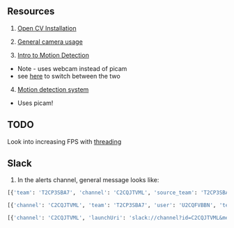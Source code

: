 
## Resources

1) [Open CV Installation](https://www.pyimagesearch.com/2016/04/18/install-guide-raspberry-pi-3-raspbian-jessie-opencv-3/)

2) [General camera usage](https://www.pyimagesearch.com/2015/03/30/accessing-the-raspberry-pi-camera-with-opencv-and-python/)

3) [Intro to Motion Detection](https://www.pyimagesearch.com/2015/05/25/basic-motion-detection-and-tracking-with-python-and-opencv/)
- Note - uses webcam instead of picam
- see [here](https://www.pyimagesearch.com/2016/01/04/unifying-picamera-and-cv2-videocapture-into-a-single-class-with-opencv/) to switch between the two

4) [Motion detection system](https://www.pyimagesearch.com/2015/06/01/home-surveillance-and-motion-detection-with-the-raspberry-pi-python-and-opencv/)
-  Uses picam!


## TODO

Look into increasing FPS with [threading](https://www.pyimagesearch.com/2015/12/28/increasing-raspberry-pi-fps-with-python-and-opencv/)


## Slack

1) In the alerts channel, general message looks like:

```python
[{'team': 'T2CP3SBA7', 'channel': 'C2CQJTVML', 'source_team': 'T2CP3SBA7', 'ts': '1510520180.000086', 'user': 'U2CQFVBBN', 'type': 'message', 'text': 'good afternooon. this is a test.'}]

```


```python
[{'channel': 'C2CQJTVML', 'team': 'T2CP3SBA7', 'user': 'U2CQFVBBN', 'text': '<@U2CQKA1GU> im talking to you :robot_face:', 'type': 'message', 'source_team': 'T2CP3SBA7', 'ts': '1510520298.000009'}]

[{'channel': 'C2CQJTVML', 'launchUri': 'slack://channel?id=C2CQJTVML&message=1510520298000009&team=T2CP3SBA7', 'title': "Ian's Rpi", 'ssbFilename': 'knock_brush.mp3', 'msg': '1510520298.000009', 'subtitle': '#alerts', 'is_shared': False, 'type': 'desktop_notification', 'content': 'ian-whitestone: @iansrpi im talking to you :robot_face:', 'event_ts': '1510520298.000036', 'imageUri': None, 'avatarImage': 'https://secure.gravatar.com/avatar/dc8f7cbc903f01d20f06ec921b5aa9eb.jpg?s=192&d=https%3A%2F%2Fa.slack-edge.com%2F7fa9%2Fimg%2Favatars%2Fava_0016-192.png'}]

```
